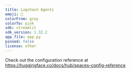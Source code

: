 ```yaml
---
title: Lagchain Agents
emoji: 🏃
colorFrom: gray
colorTo: pink
sdk: streamlit
sdk_version: 1.32.2
app_file: app.py
pinned: false
license: other
---
```


Check out the configuration reference at https://huggingface.co/docs/hub/spaces-config-reference
